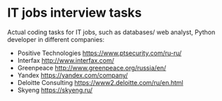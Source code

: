 # IT jobs interview tasks
Actual coding tasks for IT jobs, such as databases/ web analyst, Python developer in different companies:
- Positive Technologies https://www.ptsecurity.com/ru-ru/
- Interfax http://www.interfax.com/
- Greenpeace http://www.greenpeace.org/russia/en/
- Yandex https://yandex.com/company/
- Deloitte Consulting https://www2.deloitte.com/ru/en.html
- Skyeng https://skyeng.ru/
